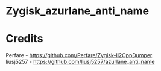 # Zygisk_azurlane_anti_name

# Credits
Perfare - https://github.com/Perfare/Zygisk-Il2CppDumper <br />
liusj5257 - https://github.com/liusj5257/azurlane_anti_name <br />
